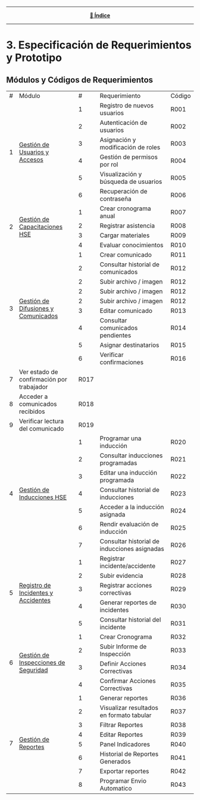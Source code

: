 <hr>
<div align="center">
 
[**📜 Índice**](../README.md)

</div>
<hr>

# 3. Especificación de Requerimientos y Prototipo

## Módulos y Códigos de Requerimientos

<table>
    <tbody>
        <tr>
            <td>#</td>
            <td>Módulo</td>
            <td>#</td>
            <td>Requerimiento</td>
            <td>Código</td>
        </tr>
        <tr>
            <td rowspan="6">1</td>
            <td rowspan="6"><a href="3.1/3.1.md">Gestión de Usuarios y Accesos</a></td>
            <td>1</td>
            <td>Registro de nuevos usuarios</td>
            <td>R001</td>
        </tr>
        <tr>
            <td>2</td>
            <td>Autenticación de usuarios</td>
            <td>R002</td>
        </tr>
        <tr>
            <td>3</td>
            <td>Asignación y modificación de roles</td>
            <td>R003</td>
        </tr>
        <tr>
            <td>4</td>
            <td>Gestión de permisos por rol</td>
            <td>R004</td>
        </tr>
        <tr>
            <td>5</td>
            <td>Visualización y búsqueda de usuarios</td>
            <td>R005</td>
        </tr>
        <tr>
            <td>6</td>
            <td>Recuperación de contraseña</td>
            <td>R006</td>
        </tr>
        <tr>
            <td rowspan="4">2</td>
            <td rowspan="4"><a href="3.2/3.2.md">Gestión de Capacitaciones HSE</a></td>
            <td>1</td>
            <td>Crear cronograma anual</td>
            <td>R007</td>
        </tr>
        <tr>
            <td>2</td>
            <td>Registrar asistencia</td>
            <td>R008</td>
        </tr>
        <tr>
            <td>3</td>
            <td>Cargar materiales</td>
            <td>R009</td>
        </tr>
        <tr>
            <td>4</td>
            <td>Evaluar conocimientos</td>
            <td>R010</td>
        </tr>
        <tr>
            <td rowspan="9">3</td>
            <td rowspan="9"><a href="3.3/3.3.md">Gestión de Difusiones y Comunicados</a></td>
            <td>1</td>
            <td>Crear comunicado</td>
            <td>R011</td>
        </tr>
        <tr>
            <td>2</td>
            <td>Consultar historial de comunicados</td>
            <td>R012</td>
        </tr>
        <tr>
            <td>2</td>
            <td>Subir archivo / imagen</td>
            <td>R012</td>
        </tr>
        <tr>
            <td>2</td>
            <td>Subir archivo / imagen</td>
            <td>R012</td>
        </tr>
        <tr>
            <td>2</td>
            <td>Subir archivo / imagen</td>
            <td>R012</td>
        </tr>
        <tr>
            <td>3</td>
            <td>Editar comunicado</td>
            <td>R013</td>
        </tr>
        <tr>
            <td>4</td>
            <td>Consultar comunicados pendientes</td>
            <td>R014</td>
        </tr>
        <tr>
            <td>5</td>
            <td>Asignar destinatarios</td>
            <td>R015</td>
        </tr>
        <tr>
            <td>6</td>
            <td>Verificar confirmaciones</td>
            <td>R016</td>
        </tr>
        <tr>
            <td>7</td>
            <td>Ver estado de confirmación por trabajador</td>
            <td>R017</td>
        </tr>
         <tr>
            <td>8</td>
            <td>Acceder a comunicados recibidos</td>
            <td>R018</td>
        </tr>
         <tr>
            <td>9</td>
            <td>Verificar lectura del comunicado</td>
            <td>R019</td>
        </tr>
        <tr>
            <td rowspan="7">4</td>
            <td rowspan="7"><a href="3.4/3.4.md">Gestión de Inducciones HSE</a></td>
            <td>1</td>
            <td>Programar una inducción</td>
            <td>R020</td>
        </tr>
        <tr>
            <td>2</td>
            <td>Consultar inducciones programadas</td>
            <td>R021</td>
        </tr>
        <tr>
            <td>3</td>
            <td>Editar una inducción programada</td>
            <td>R022</td>
        </tr>
        <tr>
            <td>4</td>
            <td>Consultar historial de inducciones</td>
            <td>R023</td>
        </tr>
        <tr>
            <td>5</td>
            <td>Acceder a la inducción asignada</td>
            <td>R024</td>
        </tr>
        <tr>
            <td>6</td>
            <td>Rendir evaluación de inducción</td>
            <td>R025</td>
        </tr>
        <tr>
            <td>7</td>
            <td>Consultar historial de inducciones asignadas</td>
            <td>R026</td>
        </tr>
        <tr>
            <td rowspan="5">5</td>
            <td rowspan="5"><a href="3.5/3.5.md">Registro de Incidentes y Accidentes</a></td>
            <td>1</td>
            <td>Registrar incidente/accidente</td>
            <td>R027</td>
        </tr>
        <tr>
            <td>2</td>
            <td>Subir evidencia</td>
            <td>R028</td>
        </tr>
        <tr>
            <td>3</td>
            <td>Registrar acciones correctivas</td>
            <td>R029</td>
        </tr>
        <tr>
            <td>4</td>
            <td>Generar reportes de incidentes</td>
            <td>R030</td>
        </tr>
        <tr>
            <td>5</td>
            <td>Consultar historial del incidente</td>
            <td>R031</td>
        </tr>
        <tr>
            <td rowspan="4">6</td>
            <td rowspan="4"><a href="3.6/3.6.md">Gestión de Inspecciones de Seguridad</a></td>
            <td>1</td>
            <td>Crear Cronograma</td>
            <td>R032</td>
        </tr>
        <tr>
            <td>2</td>
            <td>Subir Informe de Inspección</td>
            <td>R033</td>
        </tr>
        <tr>
            <td>3</td>
            <td>Definir Acciones Correctivas</td>
            <td>R034</td>
        </tr>
        <tr>
            <td>4</td>
            <td>Confirmar Acciones Correctivas</td>
            <td>R035</td>
        </tr>
        <tr>
            <td rowspan="8">7</td>
            <td rowspan="8"><a href="3.7/3.7.md">Gestión de Reportes</a></td>
            <td>1</td>
            <td>Generar reportes</td>
            <td>R036</td>
        </tr>
        <tr>
            <td>2</td>
            <td>Visualizar resultados en formato tabular</td>
            <td>R037</td>
        </tr>
        <tr>
            <td>3</td>
            <td>Filtrar Reportes</td>
            <td>R038</td>
        </tr>
        <tr>
            <td>4</td>
            <td>Editar Reportes</td>
            <td>R039</td>
        </tr> 
        <tr>
            <td>5</td>
            <td>Panel Indicadores</td>
            <td>R040</td>
        </tr> 
        <tr>
            <td>6</td>
            <td>Historial de Reportes Generados</td>
            <td>R041</td>
        </tr> <tr>
            <td>7</td>
            <td>Exportar reportes</td>
            <td>R042</td>
        </tr>
        <tr>
            <td>8</td>
            <td>Programar Envio Automatico</td>
            <td>R043</td>
        </tr>  
    </tbody>
</table>
